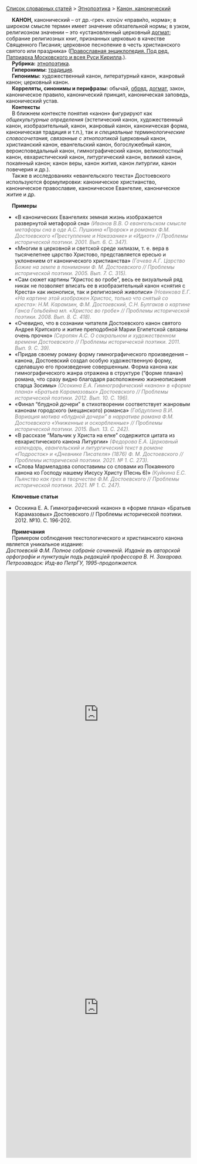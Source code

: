 <style>
st { color: Gray;
  font-style: italic;}
</style>

[Список словарных статей](https://thesaurus-dostoevsky.github.io/Thesaurus/) > [Этнопоэтика](ethnopoe.md) > [Канон, канонический](канон.md) 

&nbsp;&nbsp;&nbsp;&nbsp;**КАНОН,** канонический – от др.-греч. κανών «прави́ло, норма»; в широком смысле термин имеет значение обязательной нормы; в узком, религиозном значении – это «установленный церковный [догмат](догмат.md); собрание религиозных книг, признанных церковью в качестве Священного Писания;  церковное песнопение в честь христианского святого или праздника» ([Православная энциклопедия. Под ред. Патриарха Московского и всея Руси Кирилла](https://www.pravenc.ru/).).  
&nbsp;&nbsp;&nbsp;&nbsp;**Рубрика:** [этнопоэтика](ethnopoe.md).  
&nbsp;&nbsp;&nbsp;&nbsp;**Гиперонимы:** [традиция](традиция.md).  
&nbsp;&nbsp;&nbsp;&nbsp;**Гипонимы:** художественный канон, литературный канон, жанровый канон; церковный канон.  
&nbsp;&nbsp;&nbsp;&nbsp;**Корреляты, синонимы и перифразы:** обычай, [обряд](обряд.md), [догмат](догмат.md), закон, каноническое правило, канонический принцип, каноническая заповедь, канонический устав.  
&nbsp;&nbsp;&nbsp;&nbsp;**Контексты**  
&nbsp;&nbsp;&nbsp;&nbsp;В ближнем контексте понятия «канон» фигурируют как *общекультурные определения* (эстетический канон, художественный канон, изобразительный, канон, жанровый канон, каноническая форма, каноническая традиция и т.п.), так и *специальные терминологические словосочетания, связанные с этнопоэтикой* (церковный канон,  христианский канон, евангельский канон, богослужебный канон, вероисповедальный канон, гимнографический канон, великопостный канон, евхаристический канон, литургический канон, великий канон, покаянный канон; канон веры, канон жития, канон литургии, канон повечерия  и др.).  
&nbsp;&nbsp;&nbsp;&nbsp;Также в исследованиях «евангельского текста» Достоевского используются формулировки: каноническое христианство, каноническое православие, каноническое Евангелие,  каноническое житие и др. 
  
&nbsp;&nbsp;&nbsp;&nbsp;**Примеры**  
* «В канонических Евангелиях земная жизнь изображается развернутой метафорой сна» <st>(Иванов В.В. О евангельском смысле метафоры сна в оде А.С. Пушкина «Пророк» и романах Ф.М. Достоевского «Преступление и Наказание» и «Идиот» // Проблемы исторической поэтики. 2001. Вып.  6. С. 347). </st>
* «Многим в церковной и светской среде хилиазм, т. е. вера в тысячелетнее царство Христово, представляется ересью и уклонением от канонического христианства» <st>(Гачева А.Г. Царство Божие на земле в понимании Ф. М. Достоевского // Проблемы исторической поэтики. 2005. Вып.  7. С. 315).</st> 
* «Сам сюжет картины “Христос во гробе”, весь ее визуальный ряд никак не позволяет вписать ее в изобразительный канон «снятия с Креста» как иконописи, так и религиозной живописи» <st>(Новикова Е.Г. «На картине этой изображен Христос, только что снятый со креста»: Н.М. Карамзин, Ф.М. Достоевский, С.Н. Булгаков о картине Ганса Гольбейна мл. «Христос во гробе» // Проблемы исторической поэтики. 2008. Вып.  8. С. 418).</st>
* «Очевидно, что в сознании читателя Достоевского канон святого Андрея Критского и житие преподобной Марии Египетской связаны очень прочно» <st>(Серопян А.С. О сакральном и художественном времени Достоевского // Проблемы исторической поэтики. 2011. Вып.  9. С. 39).</st>
* «Придав своему роману форму гимнографического произведения – канона, Достоевский создал особую художественную форму, сделавшую его произведение совершенным. Форма канона как гимнографического жанра отражена в структуре (“форме плана») романа, что сразу видно благодаря расположению жизнеописания старца Зосимы» <st>(Осокина Е.А. Гимнографический «канон» в «форме плана» «Братьев Карамазовых» Достоевского // Проблемы исторической поэтики. 2012. Вып.  10. С. 196).</st>
* «Финал “блудной дочери” в стихотворении соответствует жанровым канонам городского (мещанского) романса» <st>(Габдуллина В.И. Вариация мотива «блудной дочери” в нарративе романа Ф.М. Достоевского «Униженные и оскорбленные» // Проблемы исторической поэтики. 2015. Вып.  13. С. 242).</st>
* «В рассказе “Мальчик  у Христа на елке” содержится цитата из евхаристического канона Литургии» <st>(Федорова Е.А. Церковный календарь, евангельский и литургический текст в романе «Подросток» и «Дневнике Писателя» (1876) Ф. М. Достоевского // Проблемы исторической поэтики. 2021. № 1. С. 273).</st>
* «Слова Мармеладова сопоставимы со словами из Покаянного канона ко Господу нашему Иисусу Христу (Песнь 6)» <st>(Куйкина Е.С. Пьянство как грех в творчестве Ф.М. Достоевского // Проблемы исторической поэтики. 2021. № 1. С. 247).</st>
  
&nbsp;&nbsp;&nbsp;&nbsp;**Ключевые статьи**  
* Осокина Е. А. Гимнографический «канон» в «форме плана» «Братьев Карамазовых» Достоевского // Проблемы исторической поэтики. 2012. №10. С. 196-202.  <br>

&nbsp;&nbsp;&nbsp;&nbsp;**Примечания**  
&nbsp;&nbsp;&nbsp;&nbsp;Примером соблюдения текстологического и христианского канона является уникальное издание:  
*Достоевскiй Ф.М. Полное собранiе сочиненiй. Изданіе въ авторской орфографіи и пунктуаціи подъ редакціей профессора В. Н. Захарова. Петрозаводск: Изд-во ПетрГУ, 1995-продолжается.*

<iframe src="https://thesaurus-dostoevsky.github.io/nk/канон.html" style="border:0px;width:100%;height:800px" allowfullscreen="true" webkitallowfullscreen="true" mozallowfullscreen="true"></iframe>  

<br>
  
<iframe src="https://thesaurus-dostoevsky.github.io/nk/канонический.html" style="border:0px;width:100%;height:800px" allowfullscreen="true" webkitallowfullscreen="true" mozallowfullscreen="true"></iframe>
